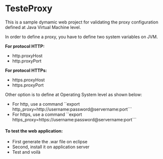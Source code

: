 # TesteProxy

This is a sample dymamic web project for validating the proxy configuration defined at Java Virtual Machine level.

In order to define a proxy, you have to define two system variables on JVM.

**For protocol HTTP:**
- http.proxyHost
- http.proxyPort


**For protocol HTTPs:**
- https.proxyHost
- https.proxyPort

Other option is to define at Operating System level as shown below:

- For http, use a command ``export http_proxy=http://username:password@servername:port```
- For https, use a command ``export https_proxy=https://username:password@servername:port```


#### To test the web application:
- First generate the .war file on eclipse
- Second, install it on application server
- Test and voilà

